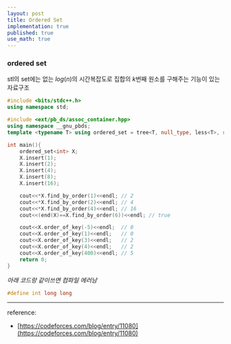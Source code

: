 ```yaml
---
layout: post
title: Ordered Set
implementation: true
published: true
use_math: true
---
```


### ordered set

stl의 set에는 없는 $log(n)$의 시간복잡도로 집합의 $k$번째 원소를 구해주는 기능이 있는 자료구조

```c++
#include <bits/stdc++.h>
using namespace std;

#include <ext/pb_ds/assoc_container.hpp>
using namespace __gnu_pbds;
template <typename T> using ordered_set = tree<T, null_type, less<T>, rb_tree_tag, tree_order_statistics_node_update>;

int main(){
    ordered_set<int> X;
    X.insert(1);
    X.insert(2);
    X.insert(4);
    X.insert(8);
    X.insert(16);

    cout<<*X.find_by_order(1)<<endl; // 2
    cout<<*X.find_by_order(2)<<endl; // 4
    cout<<*X.find_by_order(4)<<endl; // 16
    cout<<(end(X)==X.find_by_order(6))<<endl; // true

    cout<<X.order_of_key(-5)<<endl;  // 0
    cout<<X.order_of_key(1)<<endl;   // 0
    cout<<X.order_of_key(3)<<endl;   // 2
    cout<<X.order_of_key(4)<<endl;   // 2
    cout<<X.order_of_key(400)<<endl; // 5
    return 0;
}
```

_아래 코드랑 같이쓰면 컴파일 에러남_

```c++
#define int long long
```

---

reference:

- [https://codeforces.com/blog/entry/11080](https://codeforces.com/blog/entry/11080)
